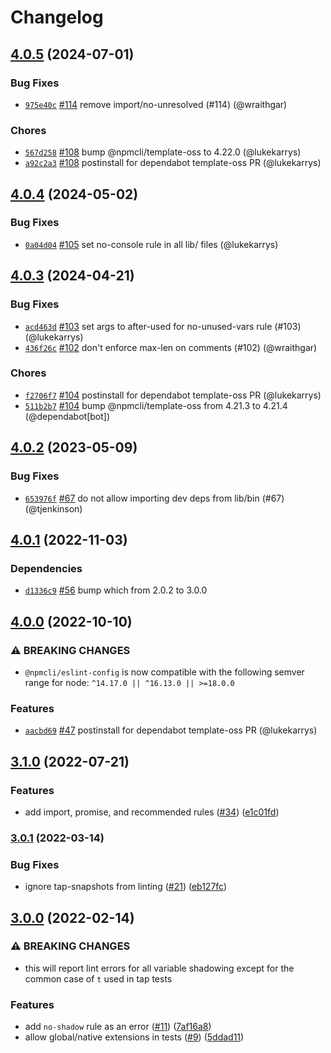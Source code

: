 # Changelog

## [4.0.5](https://github.com/npm/eslint-config/compare/v4.0.4...v4.0.5) (2024-07-01)

### Bug Fixes

* [`975e40c`](https://github.com/npm/eslint-config/commit/975e40c1b61ef09b180456d6e06ef2a886d13be3) [#114](https://github.com/npm/eslint-config/pull/114) remove import/no-unresolved (#114) (@wraithgar)

### Chores

* [`567d258`](https://github.com/npm/eslint-config/commit/567d25825811c2ec7d61da0b4dc5c5ccb90cb6d0) [#108](https://github.com/npm/eslint-config/pull/108) bump @npmcli/template-oss to 4.22.0 (@lukekarrys)
* [`a92c2a3`](https://github.com/npm/eslint-config/commit/a92c2a3799dda5a9dd8618a1bc6b2bf4c2168ccd) [#108](https://github.com/npm/eslint-config/pull/108) postinstall for dependabot template-oss PR (@lukekarrys)

## [4.0.4](https://github.com/npm/eslint-config/compare/v4.0.3...v4.0.4) (2024-05-02)

### Bug Fixes

* [`0a04d04`](https://github.com/npm/eslint-config/commit/0a04d043f34cd741e325dc567a20ebc32313fc65) [#105](https://github.com/npm/eslint-config/pull/105) set no-console rule in all lib/ files (@lukekarrys)

## [4.0.3](https://github.com/npm/eslint-config/compare/v4.0.2...v4.0.3) (2024-04-21)

### Bug Fixes

* [`acd463d`](https://github.com/npm/eslint-config/commit/acd463dfb7637118d8d6fe4690d743d17d771d96) [#103](https://github.com/npm/eslint-config/pull/103) set args to after-used for no-unused-vars rule (#103) (@lukekarrys)
* [`436f26c`](https://github.com/npm/eslint-config/commit/436f26cc248b10126abcb992fd9c5b69418d51ca) [#102](https://github.com/npm/eslint-config/pull/102) don't enforce max-len on comments (#102) (@wraithgar)

### Chores

* [`f2706f7`](https://github.com/npm/eslint-config/commit/f2706f72b75d4b59a2cb11c228832d6b4eed8252) [#104](https://github.com/npm/eslint-config/pull/104) postinstall for dependabot template-oss PR (@lukekarrys)
* [`511b2b7`](https://github.com/npm/eslint-config/commit/511b2b7d123e383126b7e719f00f0d72b189c370) [#104](https://github.com/npm/eslint-config/pull/104) bump @npmcli/template-oss from 4.21.3 to 4.21.4 (@dependabot[bot])

## [4.0.2](https://github.com/npm/eslint-config/compare/v4.0.1...v4.0.2) (2023-05-09)

### Bug Fixes

* [`653976f`](https://github.com/npm/eslint-config/commit/653976fcac5fe68e8de292844f95482849b83b46) [#67](https://github.com/npm/eslint-config/pull/67) do not allow importing dev deps from lib/bin (#67) (@tjenkinson)

## [4.0.1](https://github.com/npm/eslint-config/compare/v4.0.0...v4.0.1) (2022-11-03)

### Dependencies

* [`d1336c9`](https://github.com/npm/eslint-config/commit/d1336c9e7ed63325a709992c20884c6f921ee32b) [#56](https://github.com/npm/eslint-config/pull/56) bump which from 2.0.2 to 3.0.0

## [4.0.0](https://github.com/npm/eslint-config/compare/v3.1.0...v4.0.0) (2022-10-10)

### ⚠️ BREAKING CHANGES

* `@npmcli/eslint-config` is now compatible with the following semver range for node: `^14.17.0 || ^16.13.0 || >=18.0.0`

### Features

* [`aacbd69`](https://github.com/npm/eslint-config/commit/aacbd69cc05e6c9b5b9bdf14f8389af65dfceecb) [#47](https://github.com/npm/eslint-config/pull/47) postinstall for dependabot template-oss PR (@lukekarrys)

## [3.1.0](https://github.com/npm/eslint-config/compare/v3.0.1...v3.1.0) (2022-07-21)


### Features

* add import, promise, and recommended rules ([#34](https://github.com/npm/eslint-config/issues/34)) ([e1c01fd](https://github.com/npm/eslint-config/commit/e1c01fd5ab6f53c8d307a00263f5388cee2c194c))

### [3.0.1](https://www.github.com/npm/eslint-config/compare/v3.0.0...v3.0.1) (2022-03-14)


### Bug Fixes

* ignore tap-snapshots from linting ([#21](https://www.github.com/npm/eslint-config/issues/21)) ([eb127fc](https://www.github.com/npm/eslint-config/commit/eb127fc366aadde588e192f6adefd6f224dfb8d1))

## [3.0.0](https://www.github.com/npm/eslint-config/compare/v2.0.0...v3.0.0) (2022-02-14)


### ⚠ BREAKING CHANGES

* this will report lint errors for all variable shadowing except for the common case of `t` used in tap tests

### Features

* add `no-shadow` rule as an error ([#11](https://www.github.com/npm/eslint-config/issues/11)) ([7af16a8](https://www.github.com/npm/eslint-config/commit/7af16a81a2881e22314c3ee2c6036be912e0dc58))
* allow global/native extensions in tests ([#9](https://www.github.com/npm/eslint-config/issues/9)) ([5ddad11](https://www.github.com/npm/eslint-config/commit/5ddad11acbe7bbb9ca5dcca6708c568d59b3492b))
